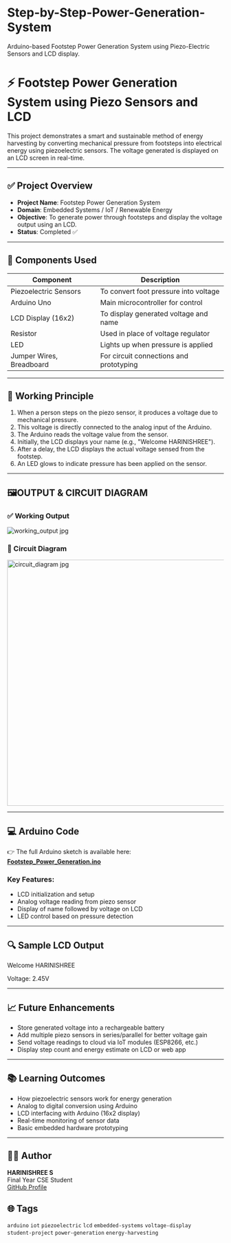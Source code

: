 # Step-by-Step-Power-Generation-System
 Arduino-based Footstep Power Generation System using Piezo-Electric Sensors and LCD display.
# ⚡ Footstep Power Generation System using Piezo Sensors and LCD

This project demonstrates a smart and sustainable method of energy harvesting by converting mechanical pressure from footsteps into electrical energy using piezoelectric sensors. The voltage generated is displayed on an LCD screen in real-time.

---

## ✅ Project Overview

- **Project Name**: Footstep Power Generation System
- **Domain**: Embedded Systems / IoT / Renewable Energy
- **Objective**: To generate power through footsteps and display the voltage output using an LCD.
- **Status**: Completed ✅

---

## 🔧 Components Used

| Component               | Description                                |
|------------------------|--------------------------------------------|
| Piezoelectric Sensors  | To convert foot pressure into voltage       |
| Arduino Uno            | Main microcontroller for control            |
| LCD Display (16x2)     | To display generated voltage and name       |
| Resistor               | Used in place of voltage regulator          |
| LED                    | Lights up when pressure is applied          |
| Jumper Wires, Breadboard | For circuit connections and prototyping   |

---

## 🧠 Working Principle

1. When a person steps on the piezo sensor, it produces a voltage due to mechanical pressure.
2. This voltage is directly connected to the analog input of the Arduino.
3. The Arduino reads the voltage value from the sensor.
4. Initially, the LCD displays your name (e.g., "Welcome HARINISHREE").
5. After a delay, the LCD displays the actual voltage sensed from the footstep.
6. An LED glows to indicate pressure has been applied on the sensor.

---

## 🖼️OUTPUT & CIRCUIT DIAGRAM

### ✅ Working Output
![working_output jpg](https://github.com/user-attachments/assets/6600f102-7d4a-41af-a382-df4ac72048df)


### 🧪 Circuit Diagram
<img width="811" height="572" alt="circuit_diagram jpg" src="https://github.com/user-attachments/assets/15744d15-45b7-4fde-84b5-6f1959225c21" />


---

## 💻 Arduino Code

👉 The full Arduino sketch is available here:  
[**Footstep_Power_Generation.ino**](./code/Footstep_Power_Generation.ino)


### Key Features:
- LCD initialization and setup
- Analog voltage reading from piezo sensor
- Display of name followed by voltage on LCD
- LED control based on pressure detection

---

## 🔍 Sample LCD Output

Welcome HARINISHREE   

Voltage: 2.45V

---

## 📈 Future Enhancements

- Store generated voltage into a rechargeable battery
- Add multiple piezo sensors in series/parallel for better voltage gain
- Send voltage readings to cloud via IoT modules (ESP8266, etc.)
- Display step count and energy estimate on LCD or web app

---

## 📚 Learning Outcomes

- How piezoelectric sensors work for energy generation
- Analog to digital conversion using Arduino
- LCD interfacing with Arduino (16x2 display)
- Real-time monitoring of sensor data
- Basic embedded hardware prototyping

---

## 🧑‍💻 Author

**HARINISHREE S**  
Final Year CSE Student  
[GitHub Profile](https://github.com/HARINISHREE1717)



## 🌐 Tags

`arduino` `iot` `piezoelectric` `lcd` `embedded-systems` `voltage-display`  
`student-project` `power-generation` `energy-harvesting` 
